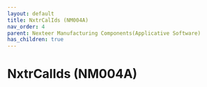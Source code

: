 ```yaml
---
layout: default
title: NxtrCalIds (NM004A)
nav_order: 4
parent: Nexteer Manufacturing Components(Applicative Software)
has_children: true
---
```

# NxtrCalIds (NM004A)
